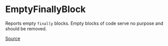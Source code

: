 # EmptyFinallyBlock

Reports empty `finally` blocks. Empty blocks of code serve no purpose and should be removed.


[Source](https://detekt.github.io/detekt/empty-blocks.html#emptyfinallyblock)
